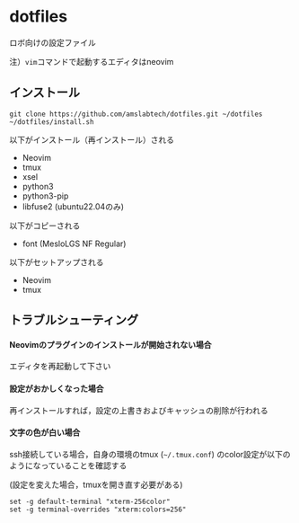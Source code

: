 # dotfiles
ロボ向けの設定ファイル

注）`vim`コマンドで起動するエディタはneovim
## インストール
```
git clone https://github.com/amslabtech/dotfiles.git ~/dotfiles
~/dotfiles/install.sh
```
以下がインストール（再インストール）される
- Neovim
- tmux
- xsel
- python3
- python3-pip
- libfuse2 (ubuntu22.04のみ)

以下がコピーされる

- font (MesloLGS NF Regular)

以下がセットアップされる

- Neovim
- tmux

## トラブルシューティング
#### Neovimのプラグインのインストールが開始されない場合
エディタを再起動して下さい

#### 設定がおかしくなった場合
再インストールすれば，設定の上書きおよびキャッシュの削除が行われる

#### 文字の色が白い場合
ssh接続している場合，自身の環境のtmux (`~/.tmux.conf`) のcolor設定が以下のようになっていることを確認する

(設定を変えた場合，tmuxを開き直す必要がある)
```
set -g default-terminal "xterm-256color"
set -g terminal-overrides "xterm:colors=256"
```
